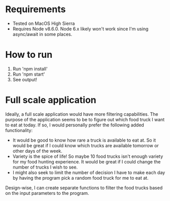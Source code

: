 Requirements
==========
* Tested on MacOS High Sierra
* Requires Node v8.6.0. Node 6.x likely won't work since I'm using async/await in some places.

How to run
==========

1) Run 'npm install'
2) Run 'npm start'
3) See output!

Full scale application
======================
Ideally, a full scale application would have more filtering capabilities. The purpose of the application seems to be to figure out which food truck I want to eat at today. If so, I would personally prefer the following added functionality:
* It would be good to know how rare a truck is available to eat at. So it would be great if I could know which trucks are available tomorrow or other days of the week.
* Variety is the spice of life! So maybe 10 food trucks isn't enough variety for my food hunting experience. It would be great if I could change the number of trucks I wish to see.
* I might also seek to limit the number of decision I have to make each day by having the program pick a random food truck for me to eat at.

Design-wise, I can create separate functions to filter the food trucks based on the input parameters to the program.